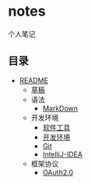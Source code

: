 # notes

个人笔记

## 目录

- [README](README.md)
  - [草稿](notes.md)
  - 语法
    - [MarkDown](语法/MarkDown.md)
  - 开发环境
    - [软件工具](开发环境/软件工具.md)
    - [开发环境](开发环境/开发环境.md)
    - [Git](开发环境/Git.md)
    - [IntelliJ-IDEA](开发环境/IntelliJ-IDEA.md)
  - 框架协议
    - [OAuth2.0](框架协议/OAuth2.0.md)
